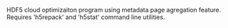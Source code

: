 HDF5 cloud optimizaiton program using metadata page agregation feature.  Requires 'h5repack' and 'h5stat' command line utilities. 
